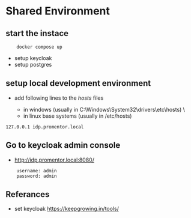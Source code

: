 # Shared Environment

## start the instace

```
    docker compose up
```

- setup keycloak
- setup postgres

## setup local development environment

- add following lines to the _hosts_ files

  - in windows (usually in C:\Windows\System32\drivers\etc\hosts) \
  - in linux base systems (usually in /etc/hosts)

```
127.0.0.1 idp.promentor.local
```

## Go to keycloak admin console

- http://idp.promentor.local:8080/

```
    username: admin
    password: admin
```

## Referances

- set keycloak
  https://keepgrowing.in/tools/
